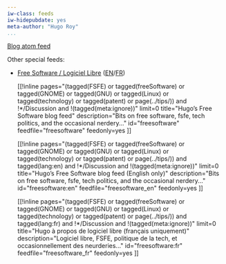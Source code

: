 ```yaml
---
iw-class: feeds
iw-hidepubdate: yes
meta-author: "Hugo Roy"
...
```


[Blog atom feed](/blog/index.atom)

Other special feeds:

 -  [Free Software / Logiciel Libre](freesoftware.atom) 
    ([EN](freesoftware_en.atom)/[FR](freesoftware_fr.atom))

    [[!inline 
    pages="(tagged(FSFE) or tagged(freeSoftware) or tagged(GNOME) or tagged(GNU) or tagged(Linux) or tagged(technology) or tagged(patent) or page(../tips/)) and !*/Discussion and !(tagged(meta:ignore))" 
    limit=0
    title="Hugo’s Free Software blog feed"
    description="Bits on free software, fsfe, tech politics, and the occasional nerdery..."
    id="freesoftware"
    feedfile="freesoftware"
    feedonly=yes
    ]]

    [[!inline 
    pages="(tagged(FSFE) or tagged(freeSoftware) or tagged(GNOME) or tagged(GNU) or tagged(Linux) or tagged(technology) or tagged(patent) or page(../tips/)) and tagged(lang:en) and !*/Discussion and !(tagged(meta:ignore))" 
    limit=0
    title="Hugo’s Free Software blog feed (English only)"
    description="Bits on free software, fsfe, tech politics, and the occasional nerdery..."
    id="freesoftware:en"
    feedfile="freesoftware_en"
    feedonly=yes
    ]]

    [[!inline 
    pages="(tagged(FSFE) or tagged(freeSoftware) or tagged(GNOME) or tagged(GNU) or tagged(Linux) or tagged(technology) or tagged(patent) or page(../tips/)) and tagged(lang:fr) and !*/Discussion and !(tagged(meta:ignore))" 
    limit=0
    title="Hugo à propos de logiciel libre (français uniquement)"
    description="Logiciel libre, FSFE, politique de la tech, et occasionnellement des neurderies..."
    id="freesoftware:fr"
    feedfile="freesoftware_fr"
    feedonly=yes
    ]]

